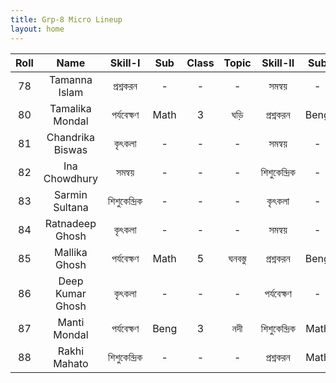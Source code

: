 ```yaml
---
title: Grp-8 Micro Lineup
layout: home
---
```


| Roll |       Name       |    Skill-I    | Sub  | Class |  Topic  |   Skill-II    | Sub  | Class | Topic  |
| :--: | :--------------: | :-----------: | :--: | :---: | :-----: | :-----------: | :--: | :---: | :----: |
|  78  |  Tamanna Islam   |   প্রশ্নকরন   |  -   |   -   |    -    |    সমন্বয়    |  -   |   -   |   -    |
|  80  | Tamalika Mondal  |  পর্যবেক্ষণ   | Math |   3   |  ঘড়ি   |   প্রশ্নকরন   | Beng |   4   | বনভোজন |
|  81  | Chandrika Biswas |    কৃৎকলা     |  -   |   -   |    -    |    সমন্বয়    |  -   |   -   |   -    |
|  82  |  Ina Chowdhury   |    সমন্বয়    |  -   |   -   |    -    | শিশুকেন্দ্রিক |  -   |   -   |   -    |
|  83  |  Sarmin Sultana  | শিশুকেন্দ্রিক |  -   |   -   |    -    |    কৃৎকলা     |  -   |   -   |   -    |
|  84  | Ratnadeep Ghosh  |    কৃৎকলা     |  -   |   -   |    -    |    সমন্বয়    |  -   |   -   |   -    |
|  85  |  Mallika Ghosh   |  পর্যবেক্ষণ   | Math |   5   | ঘনবস্তু |   প্রশ্নকরন   | Beng |   3   | আগমনী  |
|  86  | Deep Kumar Ghosh |    কৃৎকলা     |  -   |   -   |    -    |  পর্যবেক্ষণ   |  -   |   -   |   -    |
|  87  |   Manti Mondal   |  পর্যবেক্ষণ   | Beng |   3   |   নদী   | শিশুকেন্দ্রিক | Math |   1   | বিয়োগ |
|  88  |   Rakhi Mahato   | শিশুকেন্দ্রিক |  -   |   -   |    -    |   প্রশ্নকরন   | Math |   3   |  ঘড়ি  |

